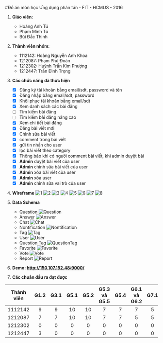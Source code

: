 #Đồ án môn học Ứng dụng phân tán - FIT - HCMUS - 2016

1. **Giáo viên:**
	* Hoàng Anh Tú
	* Phạm Minh Tú
	* Bùi Đắc Thịnh


2. **Thành viên nhóm:** 
	* 1112142: Hoàng Nguyễn Anh Khoa
	* 1212087: Phạm Phú Đoàn
	* 1212302: Huỳnh Trần Kim Phượng
	* 1212447: Trần Đình Trọng

3. **Các chức năng đã thực hiện**
	* [x] Đăng ký tài khoản bằng email/sdt, password và tên
	* [x] Đăng nhập bằng email/sdt, password
	* [x] Khôi phục tài khoản bằng email/sdt
	* [x] Xem danh sách các bài đăng
	* [ ] Tìm kiếm bài đăng
	* [ ] Tìm kiếm bài đăng nâng cao
	* [x] Xem chi tiết bài đăng
	* [x] Đăng bài viết mới
	* [x] Chỉnh sửa bài viết
	* [x] comment trong bài viết
	* [x] gửi tin nhắn cho user
	* [x] lọc bài viết theo category
	* [x] Thông báo khi có người comment bài viết, khi admin duyệt bài
	* [x] **Admin** duyệt bài viết của user
	* [x] **Admin** chỉnh sửa bài viết của user
	* [x] **Admin** xóa bài viết của user
	* [x] **Admin** xóa user
	* [x] **Admin** chỉnh sửa vai trò của user

4. **Wireframe**
	![1](docs/images/wireframe/1.png)
	![2](docs/images/wireframe/2.png)
	![3](docs/images/wireframe/3.png)
	![4](docs/images/wireframe/4.png)
	![5](docs/images/wireframe/5.png)
	![6](docs/images/wireframe/6.png)
	![7](docs/images/wireframe/7.png)
	![8](docs/images/wireframe/8.png)
5. **Data Schema**
	* Question
	![Question](docs/images/questions.png)
	* Answer
	![Answer](docs/images/Answer.png)
	* Chat
	![Chat](docs/images/chat.png)
	* Nontification
	![Nontification](docs/images/nontification.png)
	* Tag
	![Tag](docs/images/tag.png)
	* User
	![User](docs/images/user.png)
	* Question Tag
	![QuestionTag](docs/images/questiontag.png)
	* Favorite
	![Favorite](docs/images/favorite.png)
	* Vote
	![Vote](docs/images/vote.png)
	* Report
	![Report](docs/images/report.png)
	
6. **Demo: http://150.107.152.48:9000/**

7. **Các chuẩn đầu ra đạt được**

| Thành viên | G1.2 | G3.1 | G5.1 | G5.2 | G5.3 và G5.5 | G5.4 | G6.1 và G6.2 | G7.1 | G8.1 | G8.3 |
| ---------- |:----:|:----:|:----:|:----:|:------------:|:----:|:------------:|:----:|:----:|-----:|
| 1112142    |9     |9     |10    |10    |7             |7     |7             |5     |5     |9     |
| 1212087    |7     |7     |10    |10    |7             |7     |5             |5     |5     |7     |
| 1212302    |0     |0     |0     |0     |0             |0     |0             |0     |0     |0     |
| 1212447    |3     |0     |0     |0     |0             |0     |0             |0     |0     |0     |